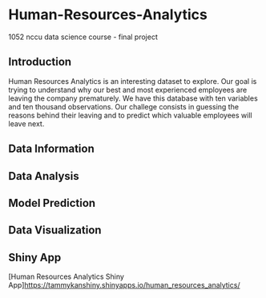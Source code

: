 # Human-Resources-Analytics
1052 nccu data science course - final project

## Introduction
Human Resources Analytics is an interesting dataset to explore. Our goal is trying to understand why our best and most experienced employees are leaving the company prematurely. We have this database with ten variables and ten thousand observations. Our challege consists in guessing the reasons behind their leaving and to predict which valuable employees will leave next.

## Data Information

## Data Analysis

## Model Prediction

## Data Visualization

## Shiny App
[Human Resources Analytics Shiny App]https://tammykanshiny.shinyapps.io/human_resources_analytics/

